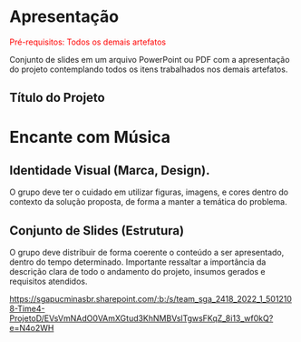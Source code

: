 # Apresentação

<span style="color:red">Pré-requisitos: Todos os demais artefatos</span>

Conjunto de slides em um arquivo PowerPoint ou PDF com a apresentação do projeto contemplando todos os itens trabalhados nos demais artefatos.

## Título do Projeto

# Encante com Música

## Identidade Visual (Marca, Design).


O grupo deve ter o cuidado em utilizar figuras, imagens, e cores dentro do contexto da solução proposta, de forma a manter a temática do problema.



## Conjunto de Slides (Estrutura)

O grupo deve distribuir de forma coerente o conteúdo a ser apresentado, dentro do tempo determinado. Importante ressaltar a importância da descrição clara de todo o andamento do projeto, insumos gerados e requisitos atendidos.

 https://sgapucminasbr.sharepoint.com/:b:/s/team_sga_2418_2022_1_5012108-Time4-ProjetoD/EVsVmNAdO0VAmXGtud3KhNMBVslTgwsFKqZ_8i13_wf0kQ?e=N4o2WH

